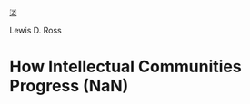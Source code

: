 [🇿](zotero://select/library/items/9IQ8NVEM)

Lewis D. Ross
# How Intellectual Communities Progress (NaN)

